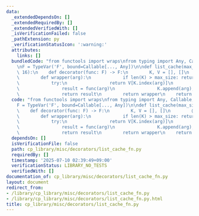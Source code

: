 ```yaml
---
data:
  _extendedDependsOn: []
  _extendedRequiredBy: []
  _extendedVerifiedWith: []
  _isVerificationFailed: false
  _pathExtension: py
  _verificationStatusIcon: ':warning:'
  attributes:
    links: []
  bundledCode: "from functools import wraps\nfrom typing import Any, Callable, TypeVar\n\
    \nF = TypeVar('F', bound=Callable[..., Any])\n\ndef list_cache(max_size: int =\
    \ 16):\n    def decorator(func: F) -> F:\n        K, V = [], []\n        @wraps(func)\n\
    \        def wrapper(arg):\n            if len(K) > max_size: return func(arg)\n\
    \            try:\n                return V[K.index(arg)]\n            except:\n\
    \                result = func(arg)\n                K.append(arg); V.append(result)\n\
    \                return result\n        return wrapper\n    return decorator\n"
  code: "from functools import wraps\nfrom typing import Any, Callable, TypeVar\n\n\
    F = TypeVar('F', bound=Callable[..., Any])\n\ndef list_cache(max_size: int = 16):\n\
    \    def decorator(func: F) -> F:\n        K, V = [], []\n        @wraps(func)\n\
    \        def wrapper(arg):\n            if len(K) > max_size: return func(arg)\n\
    \            try:\n                return V[K.index(arg)]\n            except:\n\
    \                result = func(arg)\n                K.append(arg); V.append(result)\n\
    \                return result\n        return wrapper\n    return decorator"
  dependsOn: []
  isVerificationFile: false
  path: cp_library/misc/decorators/list_cache_fn.py
  requiredBy: []
  timestamp: '2025-07-10 02:39:49+09:00'
  verificationStatus: LIBRARY_NO_TESTS
  verifiedWith: []
documentation_of: cp_library/misc/decorators/list_cache_fn.py
layout: document
redirect_from:
- /library/cp_library/misc/decorators/list_cache_fn.py
- /library/cp_library/misc/decorators/list_cache_fn.py.html
title: cp_library/misc/decorators/list_cache_fn.py
---
```

